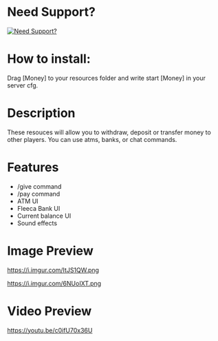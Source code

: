 # Need Support?

[![Need Support?](https://i.imgur.com/fqKYWeV.png)](https://discord.gg/Z9Mxu72zZ6)

# How to install:
Drag [Money] to your resources folder and write start [Money] in your server cfg.

# Description
These resouces will allow you to withdraw, deposit or transfer money to other players. You can use atms, banks, or chat commands.

# Features
* /give command
* /pay command
* ATM UI
* Fleeca Bank UI
* Current balance UI
* Sound effects

# Image Preview
https://i.imgur.com/ItJS1QW.png

https://i.imgur.com/6NUoIXT.png

# Video Preview
https://youtu.be/c0ifU70x36U
